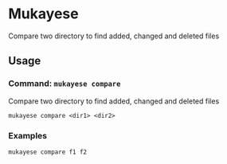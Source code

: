 # Mukayese
Compare two directory to find added, changed and deleted files

## Usage
### Command: `mukayese compare`   
Compare two directory to find added, changed and deleted files  
```
mukayese compare <dir1> <dir2>
```
### Examples
```
mukayese compare f1 f2
```  
